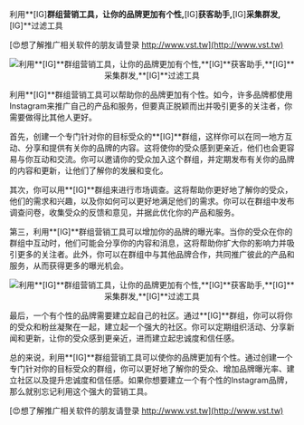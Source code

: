 利用**[IG]**群组营销工具，让你的品牌更加有个性,**[IG]**获客助手,**[IG]**采集群发,**[IG]**过滤工具

[😍想了解推广相关软件的朋友请登录 http://www.vst.tw](http://www.vst.tw)

 <center><img src="https://vst.tw/MP4/tuiguang/png/7.png" alt="利用**[IG]**群组营销工具，让你的品牌更加有个性,**[IG]**获客助手,**[IG]**采集群发,**[IG]**过滤工具"></center>

利用**[IG]**群组营销工具可以帮助你的品牌更加有个性。如今，许多品牌都使用Instagram来推广自己的产品和服务，但要真正脱颖而出并吸引更多的关注者，你需要做得比其他人更好。

首先，创建一个专门针对你的目标受众的**[IG]**群组，这样你可以在同一地方互动、分享和提供有关你的品牌的内容。这将使你的受众感到更亲近，他们也会更容易与你互动和交流。你可以邀请你的受众加入这个群组，并定期发布有关你的品牌的内容和更新，让他们了解你的发展和变化。

其次，你可以用**[IG]**群组来进行市场调查。这将帮助你更好地了解你的受众，他们的需求和兴趣，以及你如何可以更好地满足他们的需求。你可以在群组中发布调查问卷，收集受众的反馈和意见，并据此优化你的产品和服务。

第三，利用**[IG]**群组营销工具可以增加你的品牌的曝光率。当你的受众在你的群组中互动时，他们可能会分享你的内容和消息，这将帮助你扩大你的影响力并吸引更多的关注者。此外，你可以在群组中与其他品牌合作，共同推广彼此的产品和服务，从而获得更多的曝光机会。

 <center><img src="https://vst.tw/MP4/tuiguang/png/0.png" alt="利用**[IG]**群组营销工具，让你的品牌更加有个性,**[IG]**获客助手,**[IG]**采集群发,**[IG]**过滤工具"></center>

最后，一个有个性的品牌需要建立起自己的社区。通过**[IG]**群组，你可以将你的受众和粉丝凝聚在一起，建立起一个强大的社区。你可以定期组织活动、分享新闻和更新，让你的受众感到更亲近，进而建立起忠诚度和信任感。

总的来说，利用**[IG]**群组营销工具可以使你的品牌更加有个性。通过创建一个专门针对你的目标受众的群组，你可以更好地了解你的受众、增加品牌曝光率、建立社区以及提升忠诚度和信任感。如果你想要建立一个有个性的Instagram品牌，那么就别忘记利用这个强大的营销工具。

[😍想了解推广相关软件的朋友请登录 http://www.vst.tw](http://www.vst.tw)



